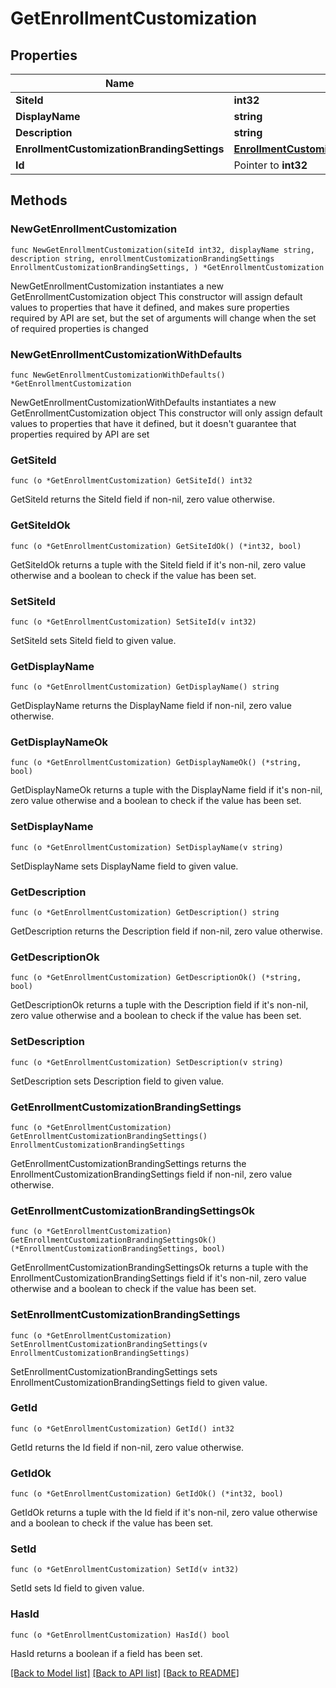 # GetEnrollmentCustomization

## Properties

Name | Type | Description | Notes
------------ | ------------- | ------------- | -------------
**SiteId** | **int32** |  | 
**DisplayName** | **string** |  | 
**Description** | **string** |  | 
**EnrollmentCustomizationBrandingSettings** | [**EnrollmentCustomizationBrandingSettings**](EnrollmentCustomizationBrandingSettings.md) |  | 
**Id** | Pointer to **int32** |  | [optional] 

## Methods

### NewGetEnrollmentCustomization

`func NewGetEnrollmentCustomization(siteId int32, displayName string, description string, enrollmentCustomizationBrandingSettings EnrollmentCustomizationBrandingSettings, ) *GetEnrollmentCustomization`

NewGetEnrollmentCustomization instantiates a new GetEnrollmentCustomization object
This constructor will assign default values to properties that have it defined,
and makes sure properties required by API are set, but the set of arguments
will change when the set of required properties is changed

### NewGetEnrollmentCustomizationWithDefaults

`func NewGetEnrollmentCustomizationWithDefaults() *GetEnrollmentCustomization`

NewGetEnrollmentCustomizationWithDefaults instantiates a new GetEnrollmentCustomization object
This constructor will only assign default values to properties that have it defined,
but it doesn't guarantee that properties required by API are set

### GetSiteId

`func (o *GetEnrollmentCustomization) GetSiteId() int32`

GetSiteId returns the SiteId field if non-nil, zero value otherwise.

### GetSiteIdOk

`func (o *GetEnrollmentCustomization) GetSiteIdOk() (*int32, bool)`

GetSiteIdOk returns a tuple with the SiteId field if it's non-nil, zero value otherwise
and a boolean to check if the value has been set.

### SetSiteId

`func (o *GetEnrollmentCustomization) SetSiteId(v int32)`

SetSiteId sets SiteId field to given value.


### GetDisplayName

`func (o *GetEnrollmentCustomization) GetDisplayName() string`

GetDisplayName returns the DisplayName field if non-nil, zero value otherwise.

### GetDisplayNameOk

`func (o *GetEnrollmentCustomization) GetDisplayNameOk() (*string, bool)`

GetDisplayNameOk returns a tuple with the DisplayName field if it's non-nil, zero value otherwise
and a boolean to check if the value has been set.

### SetDisplayName

`func (o *GetEnrollmentCustomization) SetDisplayName(v string)`

SetDisplayName sets DisplayName field to given value.


### GetDescription

`func (o *GetEnrollmentCustomization) GetDescription() string`

GetDescription returns the Description field if non-nil, zero value otherwise.

### GetDescriptionOk

`func (o *GetEnrollmentCustomization) GetDescriptionOk() (*string, bool)`

GetDescriptionOk returns a tuple with the Description field if it's non-nil, zero value otherwise
and a boolean to check if the value has been set.

### SetDescription

`func (o *GetEnrollmentCustomization) SetDescription(v string)`

SetDescription sets Description field to given value.


### GetEnrollmentCustomizationBrandingSettings

`func (o *GetEnrollmentCustomization) GetEnrollmentCustomizationBrandingSettings() EnrollmentCustomizationBrandingSettings`

GetEnrollmentCustomizationBrandingSettings returns the EnrollmentCustomizationBrandingSettings field if non-nil, zero value otherwise.

### GetEnrollmentCustomizationBrandingSettingsOk

`func (o *GetEnrollmentCustomization) GetEnrollmentCustomizationBrandingSettingsOk() (*EnrollmentCustomizationBrandingSettings, bool)`

GetEnrollmentCustomizationBrandingSettingsOk returns a tuple with the EnrollmentCustomizationBrandingSettings field if it's non-nil, zero value otherwise
and a boolean to check if the value has been set.

### SetEnrollmentCustomizationBrandingSettings

`func (o *GetEnrollmentCustomization) SetEnrollmentCustomizationBrandingSettings(v EnrollmentCustomizationBrandingSettings)`

SetEnrollmentCustomizationBrandingSettings sets EnrollmentCustomizationBrandingSettings field to given value.


### GetId

`func (o *GetEnrollmentCustomization) GetId() int32`

GetId returns the Id field if non-nil, zero value otherwise.

### GetIdOk

`func (o *GetEnrollmentCustomization) GetIdOk() (*int32, bool)`

GetIdOk returns a tuple with the Id field if it's non-nil, zero value otherwise
and a boolean to check if the value has been set.

### SetId

`func (o *GetEnrollmentCustomization) SetId(v int32)`

SetId sets Id field to given value.

### HasId

`func (o *GetEnrollmentCustomization) HasId() bool`

HasId returns a boolean if a field has been set.


[[Back to Model list]](../README.md#documentation-for-models) [[Back to API list]](../README.md#documentation-for-api-endpoints) [[Back to README]](../README.md)



